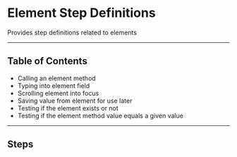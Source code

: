 # Element Step Definitions

Provides step definitions related to elements

---

 ## Table of Contents

- Calling an element method
- Typing into element field
- Scrolling element into focus
- Saving value from element for use later
- Testing if the element exists or not
- Testing if the element method value equals a given value

--- 

 ## Steps 


